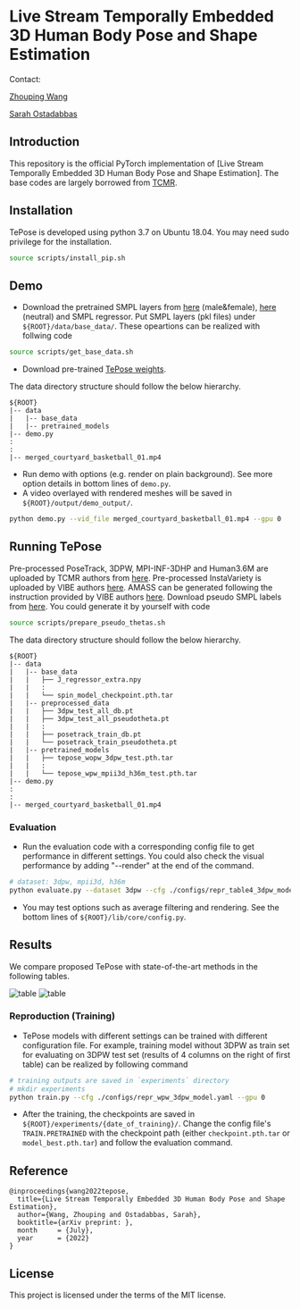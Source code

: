 # Live Stream Temporally Embedded 3D Human Body Pose and Shape Estimation

Contact: 

[Zhouping Wang](wang.zhoup@northeastern.edu)

[Sarah Ostadabbas](ostadabbas@ece.neu.edu)

## Introduction
This repository is the official PyTorch implementation of [Live Stream Temporally Embedded 3D Human Body Pose and Shape Estimation]. 
The base codes are largely borrowed from [TCMR](https://github.com/hongsukchoi/TCMR_RELEASE).

## Installation
TePose is developed using python 3.7 on Ubuntu 18.04.
You may need sudo privilege for the installation.
```bash
source scripts/install_pip.sh
```

## Demo
- Download the pretrained SMPL layers from [here](https://smpl.is.tue.mpg.de) (male&female), [here](http://smplify.is.tue.mpg.de) (neutral) and SMPL regressor. Put SMPL layers (pkl files) under `${ROOT}/data/base_data/`. These opeartions can be realized with follwing code
```bash
source scripts/get_base_data.sh
```
- Download pre-trained [TePose weights](https://drive.google.com/drive/folders/14FcyVy49ryBH1AuVKgBXDNqjZsi-tivY?usp=sharing). 

The data directory structure should follow the below hierarchy.
```
${ROOT}  
|-- data  
|   |-- base_data  
|   |-- pretrained_models
|-- demo.py
:
:
|-- merged_courtyard_basketball_01.mp4
```
- Run demo with options (e.g. render on plain background). See more option details in bottom lines of `demo.py`.
- A video overlayed with rendered meshes will be saved in `${ROOT}/output/demo_output/`. 
```bash
python demo.py --vid_file merged_courtyard_basketball_01.mp4 --gpu 0 
```


## Running TePose

Pre-processed PoseTrack, 3DPW, MPI-INF-3DHP and Human3.6M are uploaded by TCMR authors from [here](https://drive.google.com/drive/folders/1h0FxBGLqsxNvUL0J43WkTxp7WgYIBLy-?usp=sharing).
Pre-processed InstaVariety is uploaded by VIBE authors [here](https://owncloud.tuebingen.mpg.de/index.php/s/MKLnHtPjwn24y9C).
AMASS can be generated following the instruction provided by VIBE authors [here](https://github.com/mkocabas/VIBE/blob/master/doc/train.md).
Download pseudo SMPL labels from [here](https://drive.google.com/drive/folders/1iLTMYMVo_BwRu3P-LpM_Bp1O6_e-xPh6?usp=sharing). You could generate it by yourself with code
```bash
source scripts/prepare_pseudo_thetas.sh
```

The data directory structure should follow the below hierarchy.
```
${ROOT}  
|-- data  
|   |-- base_data  
|   |   ├── J_regressor_extra.npy
|   |   :
|   |   └── spin_model_checkpoint.pth.tar
|   |-- preprocessed_data  
|   |   ├── 3dpw_test_all_db.pt
|   |   ├── 3dpw_test_all_pseudotheta.pt
|   |   :
|   |   ├── posetrack_train_db.pt
|   |   └── posetrack_train_pseudotheta.pt
|   |-- pretrained_models
|   |   ├── tepose_wopw_3dpw_test.pth.tar
|   |   :
|   |   └── tepose_wpw_mpii3d_h36m_test.pth.tar
|-- demo.py
:
:
|-- merged_courtyard_basketball_01.mp4
```

### Evaluation

- Run the evaluation code with a corresponding config file to get performance in different settings. You could also check the visual performance by adding "--render" at the end of the command.
```bash
# dataset: 3dpw, mpii3d, h36m 
python evaluate.py --dataset 3dpw --cfg ./configs/repr_table4_3dpw_model.yaml --gpu 0 
```
- You may test options such as average filtering and rendering. See the bottom lines of `${ROOT}/lib/core/config.py`.

## Results
We compare proposed TePose with state-of-the-art methods in the following tables.

![table](./asset/wpw.png)
![table](./asset/wopw.png)

### Reproduction (Training)

- TePose models with different settings can be trained with different configuration file. For example, training model without 3DPW as train set for evaluating on 3DPW test set (results of 4 columns on the right of first table) can be realized by following command

```bash
# training outputs are saved in `experiments` directory
# mkdir experiments
python train.py --cfg ./configs/repr_wpw_3dpw_model.yaml --gpu 0 
```
- After the training, the checkpoints are saved in `${ROOT}/experiments/{date_of_training}/`. Change the config file's `TRAIN.PRETRAINED` with the checkpoint path (either `checkpoint.pth.tar` or `model_best.pth.tar`) and follow the evaluation command.


## Reference
```
@inproceedings{wang2022tepose,
  title={Live Stream Temporally Embedded 3D Human Body Pose and Shape Estimation},
  author={Wang, Zhouping and Ostadabbas, Sarah},
  booktitle={arXiv preprint: },
  month     = {July},
  year      = {2022}
}
```

## License
This project is licensed under the terms of the MIT license.


